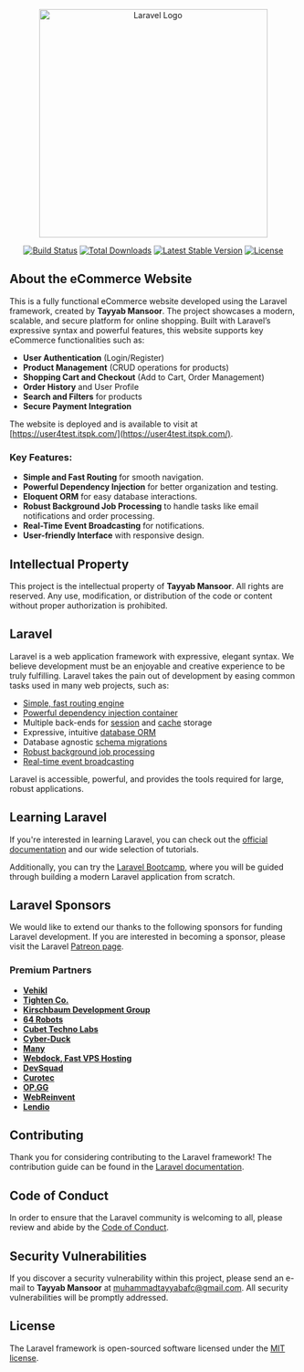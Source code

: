 <p align="center"><a href="https://laravel.com" target="_blank"><img src="https://raw.githubusercontent.com/laravel/art/master/logo-lockup/5%20SVG/2%20CMYK/1%20Full%20Color/laravel-logolockup-cmyk-red.svg" width="400" alt="Laravel Logo"></a></p>

<p align="center">
<a href="https://github.com/laravel/framework/actions"><img src="https://github.com/laravel/framework/workflows/tests/badge.svg" alt="Build Status"></a>
<a href="https://packagist.org/packages/laravel/framework"><img src="https://img.shields.io/packagist/dt/laravel/framework" alt="Total Downloads"></a>
<a href="https://packagist.org/packages/laravel/framework"><img src="https://img.shields.io/packagist/v/laravel/framework" alt="Latest Stable Version"></a>
<a href="https://packagist.org/packages/laravel/framework"><img src="https://img.shields.io/packagist/l/laravel/framework" alt="License"></a>
</p>

## About the eCommerce Website

This is a fully functional eCommerce website developed using the Laravel framework, created by **Tayyab Mansoor**. The project showcases a modern, scalable, and secure platform for online shopping. Built with Laravel’s expressive syntax and powerful features, this website supports key eCommerce functionalities such as:

- **User Authentication** (Login/Register)
- **Product Management** (CRUD operations for products)
- **Shopping Cart and Checkout** (Add to Cart, Order Management)
- **Order History** and User Profile
- **Search and Filters** for products
- **Secure Payment Integration**

The website is deployed and is available to visit at [https://user4test.itspk.com/](https://user4test.itspk.com/).

### Key Features:
- **Simple and Fast Routing** for smooth navigation.
- **Powerful Dependency Injection** for better organization and testing.
- **Eloquent ORM** for easy database interactions.
- **Robust Background Job Processing** to handle tasks like email notifications and order processing.
- **Real-Time Event Broadcasting** for notifications.
- **User-friendly Interface** with responsive design.

## Intellectual Property

This project is the intellectual property of **Tayyab Mansoor**. All rights are reserved. Any use, modification, or distribution of the code or content without proper authorization is prohibited.

## Laravel

Laravel is a web application framework with expressive, elegant syntax. We believe development must be an enjoyable and creative experience to be truly fulfilling. Laravel takes the pain out of development by easing common tasks used in many web projects, such as:

- [Simple, fast routing engine](https://laravel.com/docs/routing)
- [Powerful dependency injection container](https://laravel.com/docs/container)
- Multiple back-ends for [session](https://laravel.com/docs/session) and [cache](https://laravel.com/docs/cache) storage
- Expressive, intuitive [database ORM](https://laravel.com/docs/eloquent)
- Database agnostic [schema migrations](https://laravel.com/docs/migrations)
- [Robust background job processing](https://laravel.com/docs/queues)
- [Real-time event broadcasting](https://laravel.com/docs/broadcasting)

Laravel is accessible, powerful, and provides the tools required for large, robust applications.

## Learning Laravel

If you're interested in learning Laravel, you can check out the [official documentation](https://laravel.com/docs) and our wide selection of tutorials. 

Additionally, you can try the [Laravel Bootcamp](https://bootcamp.laravel.com), where you will be guided through building a modern Laravel application from scratch.

## Laravel Sponsors

We would like to extend our thanks to the following sponsors for funding Laravel development. If you are interested in becoming a sponsor, please visit the Laravel [Patreon page](https://patreon.com/taylorotwell).

### Premium Partners

- **[Vehikl](https://vehikl.com/)**
- **[Tighten Co.](https://tighten.co)**
- **[Kirschbaum Development Group](https://kirschbaumdevelopment.com)**
- **[64 Robots](https://64robots.com)**
- **[Cubet Techno Labs](https://cubettech.com)**
- **[Cyber-Duck](https://cyber-duck.co.uk)**
- **[Many](https://www.many.co.uk)**
- **[Webdock, Fast VPS Hosting](https://www.webdock.io/en)**
- **[DevSquad](https://devsquad.com)**
- **[Curotec](https://www.curotec.com/services/technologies/laravel/)**
- **[OP.GG](https://op.gg)**
- **[WebReinvent](https://webreinvent.com/?utm_source=laravel&utm_medium=github&utm_campaign=patreon-sponsors)**
- **[Lendio](https://lendio.com)**

## Contributing

Thank you for considering contributing to the Laravel framework! The contribution guide can be found in the [Laravel documentation](https://laravel.com/docs/contributions).

## Code of Conduct

In order to ensure that the Laravel community is welcoming to all, please review and abide by the [Code of Conduct](https://laravel.com/docs/contributions#code-of-conduct).

## Security Vulnerabilities

If you discover a security vulnerability within this project, please send an e-mail to **Tayyab Mansoor** at [muhammadtayyabafc@gmail.com](mailto:muhammadtayyabafc@gmail.com). All security vulnerabilities will be promptly addressed.

## License

The Laravel framework is open-sourced software licensed under the [MIT license](https://opensource.org/licenses/MIT).
